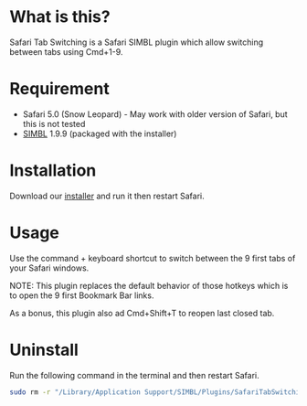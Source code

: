 What is this?
=============

Safari Tab Switching is a Safari SIMBL plugin which allow switching between tabs using Cmd+1-9.

Requirement
===========

- Safari 5.0 (Snow Leopard) - May work with older version of Safari, but this is not tested
- [SIMBL](http://www.culater.net/software/SIMBL/SIMBL.php) 1.9.9 (packaged with the installer)

Installation
============

Download our [installer](https://github.com/rs/SafariTabSwitching/releases/latest) and run it then restart Safari.

Usage
=====

Use the command + <num> keyboard shortcut to switch between the 9 first tabs of your Safari windows.

NOTE: This plugin replaces the default behavior of those hotkeys which is to open the 9 first Bookmark Bar links.

As a bonus, this plugin also ad Cmd+Shift+T to reopen last closed tab.

Uninstall
=========

Run the following command in the terminal and then restart Safari.

```sh
sudo rm -r "/Library/Application Support/SIMBL/Plugins/SafariTabSwitching.bundle"
```

